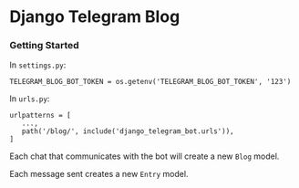 # Django Telegram Blog


### Getting Started

In `settings.py`:

```
TELEGRAM_BLOG_BOT_TOKEN = os.getenv('TELEGRAM_BLOG_BOT_TOKEN', '123')
```

In `urls.py`:

```
urlpatterns = [
   ...,
   path('/blog/', include('django_telegram_bot.urls')), 
]
```

Each chat that communicates with the bot will create a new `Blog` model.

Each message sent creates a new `Entry` model.